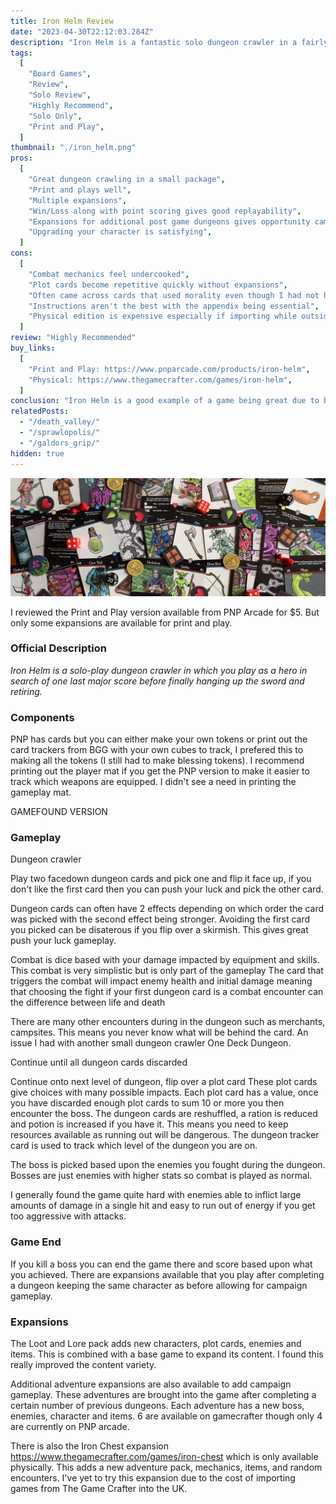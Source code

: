 ```yaml
---
title: Iron Helm Review
date: "2023-04-30T22:12:03.284Z"
description: "Iron Helm is a fantastic solo dungeon crawler in a fairly small package."
tags:
  [
    "Board Games",
    "Review",
    "Solo Review",
    "Highly Recommend",
    "Solo Only",
    "Print and Play",
  ]
thumbnail: "./iron_helm.png"
pros:
  [
    "Great dungeon crawling in a small package",
    "Print and plays well",
    "Multiple expansions",
    "Win/Loss along with point scoring gives good replayability",
    "Expansions for additional post game dungeons gives opportunity campaign playthroughs",
    "Upgrading your character is satisfying",
  ]
cons:
  [
    "Combat mechanics feel undercooked",
    "Plot cards become repetitive quickly without expansions",
    "Often came across cards that used morality even though I had not had the chance to increase/decrease my morality yet",
    "Instructions aren't the best with the appendix being essential",
    "Physical edition is expensive especially if importing while outside the USA",
  ]
review: "Highly Recommended"
buy_links:
  [
    "Print and Play: https://www.pnparcade.com/products/iron-helm",
    "Physical: https://www.thegamecrafter.com/games/iron-helm",
  ]
conclusion: "Iron Helm is a good example of a game being great due to being sum of its parts. The combat is very simple but when combined with all the other mechanics it comes together to give the feeling of dungeon crawling in a small package."
relatedPosts:
  - "/death_valley/"
  - "/sprawlopolis/"
  - "/galdors_grip/"
hidden: true
---
```


![Iron Helm cards](./iron_helm.png)

I reviewed the Print and Play version available from PNP Arcade for $5. But only some expansions are available for print and play.

### Official Description

_Iron Helm is a solo-play dungeon crawler in which you play as a hero in search of one last major score before finally hanging up the sword and retiring._

### Components

PNP has cards but you can either make your own tokens or print out the card trackers from BGG with your own cubes to track, I prefered this to making all the tokens (I still had to make blessing tokens). I recommend printing out the player mat if you get the PNP version to make it easier to track which weapons are equipped. I didn't see a need in printing the gameplay mat.

GAMEFOUND VERSION

### Gameplay

Dungeon crawler

Play two facedown dungeon cards and pick one and flip it face up, if you don't like the first card then you can push your luck and pick the other card.

Dungeon cards can often have 2 effects depending on which order the card was picked with the second effect being stronger. Avoiding the first card you picked can be disaterous if you flip over a skirmish. This gives great push your luck gameplay.

Combat is dice based with your damage impacted by equipment and skills. This combat is very simplistic but is only part of the gameplay
The card that triggers the combat will impact enemy health and initial damage meaning that choosing the fight if your first dungeon card is a combat encounter can the difference between life and death

There are many other encounters during in the dungeon such as merchants, campsites. This means you never know what will be behind the card. An issue I had with another small dungeon crawler One Deck Dungeon.

Continue until all dungeon cards discarded

Continue onto next level of dungeon, flip over a plot card
These plot cards give choices with many possible impacts. Each plot card has a value, once you have discarded enough plot cards to sum 10 or more you then encounter the boss. The dungeon cards are reshuffled, a ration is reduced and potion is increased if you have it. This means you need to keep resources available as running out will be dangerous. The dungeon tracker card is used to track which level of the dungeon you are on.

The boss is picked based upon the enemies you fought during the dungeon. Bosses are just enemies with higher stats so combat is played as normal.

I generally found the game quite hard with enemies able to inflict large amounts of damage in a single hit and easy to run out of energy if you get too aggressive with attacks.

### Game End

If you kill a boss you can end the game there and score based upon what you achieved. There are expansions available that you play after completing a dungeon keeping the same character as before allowing for campaign gameplay.

### Expansions

The Loot and Lore pack adds new characters, plot cards, enemies and items. This is combined with a base game to expand its content. I found this really improved the content variety.

Additional adventure expansions are also available to add campaign gameplay. These adventures are brought into the game after completing a certain number of previous dungeons. Each adventure has a new boss, enemies, character and items. 6 are available on gamecrafter though only 4 are currently on PNP arcade.

There is also the Iron Chest expansion https://www.thegamecrafter.com/games/iron-chest which is only available physically. This adds a new adventure pack, mechanics, items, and random encounters. I've yet to try this expansion due to the cost of importing games from The Game Crafter into the UK.
